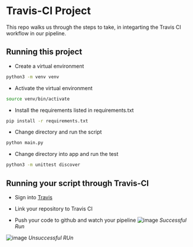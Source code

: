 # Travis-CI Project

This repo walks us through the steps to take, in integarting the Travis CI workflow in our pipeline.

## Running this project

- Create a virtual environment

```bash
python3 -m venv venv
```

- Activate the virtual environment

```bash
source venv/bin/activate
```

- Install the requirements listed in requirements.txt

```bash
pip install -r requirements.txt
```

- Change directory and run the script

```bash
python main.py
```

- Change directory into app and run the test

```bash
python3 -m unittest discover
```

## Running your script through Travis-CI

- Sign into [Travis](https://travis-ci.com/)

- Link your repository to Travis CI

- Push your code to github and watch your pipeline
![image](https://user-images.githubusercontent.com/49791498/129038589-15210bfa-1d1d-4987-990f-71e345e738bb.png)
*Successful Run*

![image](https://user-images.githubusercontent.com/49791498/129038990-5d612958-d7ea-4e6a-b994-077b84663076.png)
*Unsuccessful RUn*
